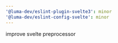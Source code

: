 ```yaml
---
'@luma-dev/eslint-plugin-svelte3': minor
'@luma-dev/eslint-config-svelte': minor
---
```


improve svelte preprocessor
